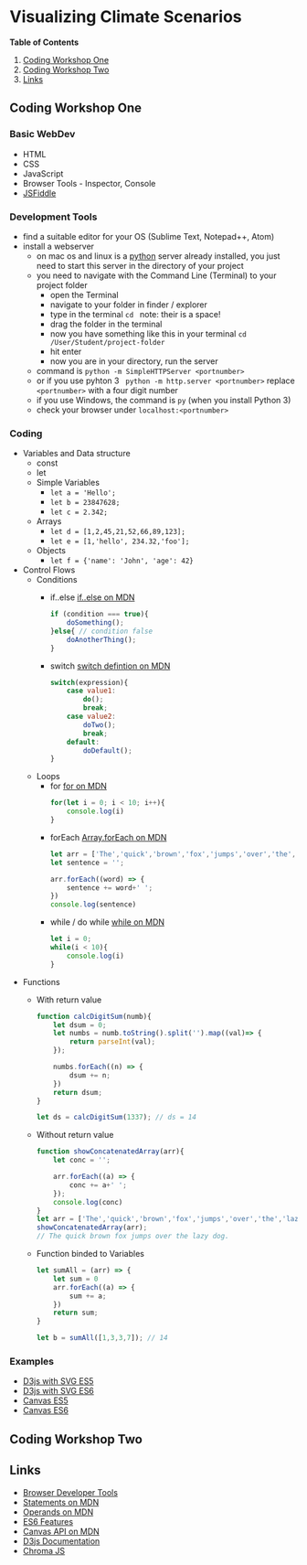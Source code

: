 # Visualizing Climate Scenarios

**Table of Contents**
1. [Coding Workshop One](#coding-workshop-one)
2. [Coding Workshop Two](#coding-workshop-two)
3. [Links](#links)

## Coding Workshop One

### Basic WebDev
* HTML
* CSS
* JavaScript
* Browser Tools - Inspector, Console 
* [JSFiddle](https://jsfiddle.net/)

### Development Tools
* find a suitable editor for your OS (Sublime Text, Notepad++, Atom)
* install a webserver
    * on mac os and linux is a [python](https://www.python.org/) server already installed, you just need to start this server in the directory of your project 
    * you need to navigate with the Command Line (Terminal) to your project folder
        - open the Terminal
        - navigate to your folder in finder / explorer
        - type in the terminal `cd ` note: their is a space!
        - drag the folder in the terminal
        - now you have something like this in your terminal `cd /User/Student/project-folder`
        - hit enter
        - now you are in your directory, run the server
    * command is ```python -m SimpleHTTPServer <portnumber>```
    * or if you use pyhton 3 ``` python -m http.server <portnumber>```
    replace  ```<portnumber>``` with a four digit number
    * if you use Windows, the command is `py` (when you install Python 3)
    * check your browser under  ```localhost:<portnumber>```

### Coding
* Variables and Data structure
    - const 
    - let
    - Simple Variables
        + `let a = 'Hello';`
        + `let b = 23847628;`
        + `let c = 2.342;`
    - Arrays
        + `let d = [1,2,45,21,52,66,89,123];`
        + `let e = [1,'hello', 234.32,'foo'];`
    - Objects
        + `let f = {'name': 'John', 'age': 42} `
* Control Flows
    - Conditions
        + if..else [if..else on MDN](https://developer.mozilla.org/en-US/docs/Web/JavaScript/Reference/Statements/if...else)
            ```javascript
            if (condition === true){
                doSomething();
            }else{ // condition false
                doAnotherThing();
            }
            ```
       
        + switch [switch defintion on MDN](https://developer.mozilla.org/en-US/docs/Web/JavaScript/Reference/Statements/switch)
            ```javascript
            switch(expression){
                case value1:
                    do();
                    break;
                case value2:
                    doTwo();
                    break;
                default:
                    doDefault();
            }
            ```
    - Loops
        + for [for on MDN](https://developer.mozilla.org/en-US/docs/Web/JavaScript/Reference/Statements/for)
            ```javascript
            for(let i = 0; i < 10; i++){
                console.log(i)
            }
            ```
        + forEach [Array.forEach on MDN](https://developer.mozilla.org/en-US/docs/Web/JavaScript/Reference/Global_Objects/Array/forEach)
            ```javascript
            let arr = ['The','quick','brown','fox','jumps','over','the','lazy','dog.'];
            let sentence = '';

            arr.forEach((word) => {
                sentence += word+' ';
            })
            console.log(sentence)
            ```
        + while / do while [while on MDN](https://developer.mozilla.org/en-US/docs/Web/JavaScript/Reference/Statements/while)
            ```javascript
            let i = 0;
            while(i < 10){
                console.log(i)
            }
            ```
* Functions
    - With return value
        ```javascript
        function calcDigitSum(numb){
            let dsum = 0;
            let numbs = numb.toString().split('').map((val)=> {
                return parseInt(val);
            });

            numbs.forEach((n) => { 
                dsum += n;
            })
            return dsum;
        }

        let ds = calcDigitSum(1337); // ds = 14
        ```

    - Without return value
        ```javascript
        function showConcatenatedArray(arr){
            let conc = '';

            arr.forEach((a) => {
                conc += a+' ';
            });
            console.log(conc)
        }
        let arr = ['The','quick','brown','fox','jumps','over','the','lazy','dog.'];
        showConcatenatedArray(arr); 
        // The quick brown fox jumps over the lazy dog.
        ```

    - Function binded to Variables
        ```javascript
        let sumAll = (arr) => {
            let sum = 0
            arr.forEach((a) => {
                sum += a;
            })
            return sum;
        }

        let b = sumAll([1,3,3,7]); // 14
        ```

### Examples
* [D3js with SVG ES5](https://github.com/SensesProject/fhp-course-material/blob/master/svg_es5.html)
* [D3js with SVG ES6](https://github.com/SensesProject/fhp-course-material/blob/master/svg_es6.html)
* [Canvas ES5](https://github.com/SensesProject/fhp-course-material/blob/master/canvas_es5.html)
* [Canvas ES6](https://github.com/SensesProject/fhp-course-material/blob/master/canvas_es6.html)

## Coding Workshop Two

## Links

* [Browser Developer Tools](https://developer.mozilla.org/en-US/docs/Learn/Common_questions/What_are_browser_developer_tools)
* [Statements on MDN](https://developer.mozilla.org/en-US/docs/Web/JavaScript/Reference/Statements)
* [Operands on MDN](https://developer.mozilla.org/en-US/docs/Web/JavaScript/Reference/Operators)
* [ES6 Features](http://es6-features.org/#Constants)
* [Canvas API on MDN](https://developer.mozilla.org/en-US/docs/Web/API/Canvas_API)
* [D3js Documentation](https://github.com/d3/d3/wiki)
* [Chroma JS](https://github.com/gka/chroma.js)